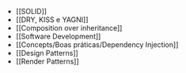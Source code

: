 - [[SOLID]]
- [[DRY, KISS e YAGNI]]
- [[Composition over inheritance]]
- [[Software Development]]
- [[Concepts/Boas práticas/Dependency Injection]]
- [[Design Patterns]]
- [[Render Patterns]]